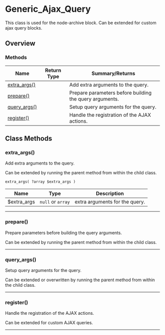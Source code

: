 # Generic\_Ajax\_Query

This class is used for the node-archive block. Can be extended for custom ajax query blocks.

<!--more-->

## Overview

### Methods

<div class="table-methods table-responsive">

| Name | Return Type | Summary/Returns |
| --- | --- | --- |
| <span class="method-name">[extra_args()](#extra_args)</span> | <span class="method-type"></span> | <span class="method-description">Add extra arguments to the query.</span> |
| <span class="method-name">[prepare()](#prepare)</span> | <span class="method-type"></span> | <span class="method-description">Prepare parameters before building the query arguments.</span> |
| <span class="method-name">[query_args()](#query_args)</span> | <span class="method-type"></span> | <span class="method-description">Setup query arguments for the query.</span> |
| <span class="method-name">[register()](#register)</span> | <span class="method-type"></span> | <span class="method-description">Handle the registration of the AJAX actions.</span> |

</div>


## Class Methods

### extra\_args()

Add extra arguments to the query.

Can be extended by running the parent method from within the child class.

`extra_args( ?array $extra_args )`

<div class="table-responsive">

| Name | Type | Description |
| --- | --- | --- |
| $extra_args | `null` or `array` | extra arguments for the query. |

</div>

---

### prepare()

Prepare parameters before building the query arguments.

Can be extended by running the parent method from within the child class.

---

### query\_args()

Setup query arguments for the query.

Can be extended or overwritten by running the parent method from within the child class.

---

### register()

Handle the registration of the AJAX actions.

Can be extended for custom AJAX queries.

---

